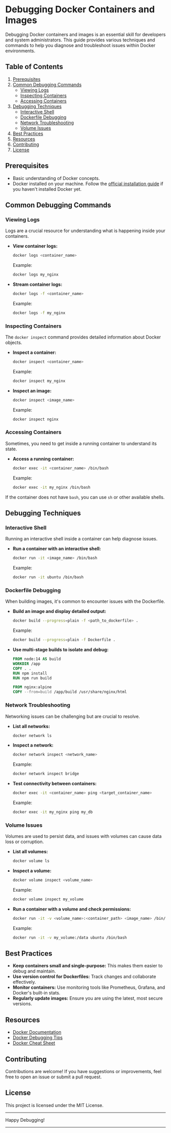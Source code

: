 # Debugging Docker Containers and Images

Debugging Docker containers and images is an essential skill for developers and system administrators. This guide provides various techniques and commands to help you diagnose and troubleshoot issues within Docker environments.

## Table of Contents

1. [Prerequisites](#prerequisites)
2. [Common Debugging Commands](#common-debugging-commands)
   - [Viewing Logs](#viewing-logs)
   - [Inspecting Containers](#inspecting-containers)
   - [Accessing Containers](#accessing-containers)
3. [Debugging Techniques](#debugging-techniques)
   - [Interactive Shell](#interactive-shell)
   - [Dockerfile Debugging](#dockerfile-debugging)
   - [Network Troubleshooting](#network-troubleshooting)
   - [Volume Issues](#volume-issues)
4. [Best Practices](#best-practices)
5. [Resources](#resources)
6. [Contributing](#contributing)
7. [License](#license)

## Prerequisites

- Basic understanding of Docker concepts.
- Docker installed on your machine. Follow the [official installation guide](https://docs.docker.com/get-docker/) if you haven't installed Docker yet.

## Common Debugging Commands

### Viewing Logs

Logs are a crucial resource for understanding what is happening inside your containers.

- **View container logs:**
  ```sh
  docker logs <container_name>
  ```
  Example:
  ```sh
  docker logs my_nginx
  ```

- **Stream container logs:**
  ```sh
  docker logs -f <container_name>
  ```
  Example:
  ```sh
  docker logs -f my_nginx
  ```

### Inspecting Containers

The `docker inspect` command provides detailed information about Docker objects.

- **Inspect a container:**
  ```sh
  docker inspect <container_name>
  ```
  Example:
  ```sh
  docker inspect my_nginx
  ```

- **Inspect an image:**
  ```sh
  docker inspect <image_name>
  ```
  Example:
  ```sh
  docker inspect nginx
  ```

### Accessing Containers

Sometimes, you need to get inside a running container to understand its state.

- **Access a running container:**
  ```sh
  docker exec -it <container_name> /bin/bash
  ```
  Example:
  ```sh
  docker exec -it my_nginx /bin/bash
  ```

If the container does not have `bash`, you can use `sh` or other available shells.

## Debugging Techniques

### Interactive Shell

Running an interactive shell inside a container can help diagnose issues.

- **Run a container with an interactive shell:**
  ```sh
  docker run -it <image_name> /bin/bash
  ```
  Example:
  ```sh
  docker run -it ubuntu /bin/bash
  ```

### Dockerfile Debugging

When building images, it's common to encounter issues with the Dockerfile.

- **Build an image and display detailed output:**
  ```sh
  docker build --progress=plain -f <path_to_dockerfile> .
  ```
  Example:
  ```sh
  docker build --progress=plain -f Dockerfile .
  ```

- **Use multi-stage builds to isolate and debug:**
  ```dockerfile
  FROM node:14 AS build
  WORKDIR /app
  COPY . .
  RUN npm install
  RUN npm run build

  FROM nginx:alpine
  COPY --from=build /app/build /usr/share/nginx/html
  ```

### Network Troubleshooting

Networking issues can be challenging but are crucial to resolve.

- **List all networks:**
  ```sh
  docker network ls
  ```

- **Inspect a network:**
  ```sh
  docker network inspect <network_name>
  ```
  Example:
  ```sh
  docker network inspect bridge
  ```

- **Test connectivity between containers:**
  ```sh
  docker exec -it <container_name> ping <target_container_name>
  ```
  Example:
  ```sh
  docker exec -it my_nginx ping my_db
  ```

### Volume Issues

Volumes are used to persist data, and issues with volumes can cause data loss or corruption.

- **List all volumes:**
  ```sh
  docker volume ls
  ```

- **Inspect a volume:**
  ```sh
  docker volume inspect <volume_name>
  ```
  Example:
  ```sh
  docker volume inspect my_volume
  ```

- **Run a container with a volume and check permissions:**
  ```sh
  docker run -it -v <volume_name>:<container_path> <image_name> /bin/bash
  ```
  Example:
  ```sh
  docker run -it -v my_volume:/data ubuntu /bin/bash
  ```

## Best Practices

- **Keep containers small and single-purpose:** This makes them easier to debug and maintain.
- **Use version control for Dockerfiles:** Track changes and collaborate effectively.
- **Monitor containers:** Use monitoring tools like Prometheus, Grafana, and Docker's built-in stats.
- **Regularly update images:** Ensure you are using the latest, most secure versions.

## Resources

- [Docker Documentation](https://docs.docker.com/)
- [Docker Debugging Tips](https://docs.docker.com/config/containers/logging/)
- [Docker Cheat Sheet](https://dockerlabs.collabnix.com/docker/cheatsheet/)

## Contributing

Contributions are welcome! If you have suggestions or improvements, feel free to open an issue or submit a pull request.

## License

This project is licensed under the MIT License.

---

Happy Debugging!

---